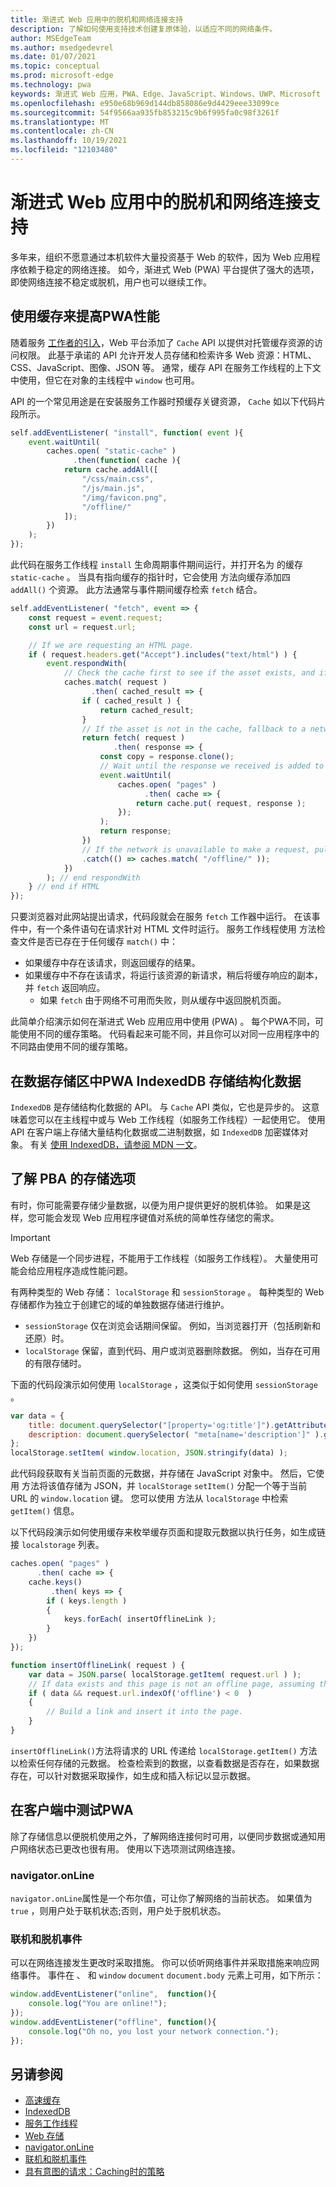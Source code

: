 ```yaml
---
title: 渐进式 Web 应用中的脱机和网络连接支持
description: 了解如何使用支持技术创建复原体验，以适应不同的网络条件。
author: MSEdgeTeam
ms.author: msedgedevrel
ms.date: 01/07/2021
ms.topic: conceptual
ms.prod: microsoft-edge
ms.technology: pwa
keywords: 渐进式 Web 应用，PWA、Edge、JavaScript、Windows、UWP、Microsoft Store
ms.openlocfilehash: e950e68b969d144db858086e9d4429eee33099ce
ms.sourcegitcommit: 54f9566aa935fb853215c9b6f995fa0c98f3261f
ms.translationtype: MT
ms.contentlocale: zh-CN
ms.lasthandoff: 10/19/2021
ms.locfileid: "12103480"
---
```

# <a name="offline-and-network-connectivity-support-in-progressive-web-apps"></a>渐进式 Web 应用中的脱机和网络连接支持

多年来，组织不愿意通过本机软件大量投资基于 Web 的软件，因为 Web 应用程序依赖于稳定的网络连接。 如今，渐进式 Web (PWA) 平台提供了强大的选项，即使网络连接不稳定或脱机，用户也可以继续工作。


<!-- ====================================================================== -->
## <a name="use-caching-to-improve-pwa-performance"></a>使用缓存来提高PWA性能

随着服务 [工作者的引入][MDNServiceWorker]，Web 平台添加了 `Cache` API 以提供对托管缓存资源的访问权限。 此基于承诺的 API 允许开发人员存储和检索许多 Web 资源：HTML、CSS、JavaScript、图像、JSON 等。 通常，缓存 API 在服务工作线程的上下文中使用，但它在对象的主线程中 `window` 也可用。

API 的一个常见用途是在安装服务工作器时预缓存关键资源， `Cache` 如以下代码片段所示。

```javascript
self.addEventListener( "install", function( event ){
    event.waitUntil(
        caches.open( "static-cache" )
              .then(function( cache ){
            return cache.addAll([
                "/css/main.css",
                "/js/main.js",
                "/img/favicon.png",
                "/offline/"
            ]);
        })
    );
});
```

此代码在服务工作线程 `install` 生命周期事件期间运行，并打开名为 的缓存 `static-cache` 。 当具有指向缓存的指针时，它会使用 方法向缓存添加四 `addAll()` 个资源。  此方法通常与事件期间缓存检索 `fetch` 结合。

```javascript
self.addEventListener( "fetch", event => {
    const request = event.request;
    const url = request.url;

    // If we are requesting an HTML page.
    if ( request.headers.get("Accept").includes("text/html") ) {
        event.respondWith(
            // Check the cache first to see if the asset exists, and if it does, return the cached asset.
            caches.match( request )
                  .then( cached_result => {
                if ( cached_result ) {
                    return cached_result;
                }
                // If the asset is not in the cache, fallback to a network request for the asset, and proceed to cache the result.
                return fetch( request )
                       .then( response => {
                    const copy = response.clone();
                    // Wait until the response we received is added to the cache.
                    event.waitUntil(
                        caches.open( "pages" )
                              .then( cache => {
                            return cache.put( request, response );
                        });
                    );
                    return response;
                })
                // If the network is unavailable to make a request, pull the offline page out of the cache.
                .catch(() => caches.match( "/offline/" ));
            })
        ); // end respondWith
    } // end if HTML
});
```

只要浏览器对此网站提出请求，代码段就会在服务 `fetch` 工作器中运行。 在该事件中，有一个条件语句在请求针对 HTML 文件时运行。 服务工作线程使用 方法检查文件是否已存在于任何缓存 `match()` 中：

*  如果缓存中存在该请求，则返回缓存的结果。
*  如果缓存中不存在该请求，将运行该资源的新请求，稍后将缓存响应的副本，并 `fetch` 返回响应。
   * 如果 `fetch` 由于网络不可用而失败，则从缓存中返回脱机页面。

此简单介绍演示如何在渐进式 Web 应用应用中使用 (PWA) 。 每个PWA不同，可能使用不同的缓存策略。 代码看起来可能不同，并且你可以对同一应用程序中的不同路由使用不同的缓存策略。


<!-- ====================================================================== -->
## <a name="use-indexeddb-in-your-pwa-to-store-structured-data"></a>在数据存储区中PWA IndexedDB 存储结构化数据

`IndexedDB` 是存储结构化数据的 API。 与 `Cache` API 类似，它也是异步的。 这意味着您可以在主线程中或与 Web 工作线程（如服务工作线程）一起使用它。 使用 API 在客户端上存储大量结构化数据或二进制数据，如 `IndexedDB` 加密媒体对象。  有关 [使用 IndexedDB，请参阅 MDN 一文][MDNIndexeddbApiUsing]。


<!-- ====================================================================== -->
## <a name="understand-storage-options-for-pwas"></a>了解 PBA 的存储选项

有时，你可能需要存储少量数据，以便为用户提供更好的脱机体验。 如果是这样，您可能会发现 Web 应用程序键值对系统的简单性存储您的需求。

> [!IMPORTANT]
> Web 存储是一个同步进程，不能用于工作线程（如服务工作线程）。 大量使用可能会给应用程序造成性能问题。

有两种类型的 Web 存储： `localStorage` 和 `sessionStorage` 。 每种类型的 Web 存储都作为独立于创建它的域的单独数据存储进行维护。

*  `sessionStorage` 仅在浏览会话期间保留。 例如，当浏览器打开（包括刷新和还原）时。
*  `localStorage` 保留，直到代码、用户或浏览器删除数据。 例如，当存在可用的有限存储时。

下面的代码段演示如何使用 `localStorage` ，这类似于如何使用 `sessionStorage` 。

```javascript
var data = {
    title: document.querySelector("[property='og:title']").getAttribute("content"),
    description: document.querySelector( "meta[name='description']" ).getAttribute("content")
};
localStorage.setItem( window.location, JSON.stringify(data) );
```

此代码段获取有关当前页面的元数据，并存储在 JavaScript 对象中。 然后，它使用 方法将该值存储为 JSON，并 `localStorage` `setItem()` 分配一个等于当前 URL 的 `window.location` 键。 您可以使用 方法从 `localStorage` 中检索 `getItem()` 信息。

以下代码段演示如何使用缓存来枚举缓存页面和提取元数据以执行任务，如生成链接 `localstorage` 列表。

```javascript
caches.open( "pages" )
      .then( cache => {
    cache.keys()
         .then( keys => {
        if ( keys.length )
        {
            keys.forEach( insertOfflineLink );
        }
    })
});

function insertOfflineLink( request ) {
    var data = JSON.parse( localStorage.getItem( request.url ) );
    // If data exists and this page is not an offline page, assuming that offline pages have the word offline in the URL.
    if ( data && request.url.indexOf('offline') < 0  )
    {
        // Build a link and insert it into the page.
    }
}
```

`insertOfflineLink()`方法将请求的 URL 传递给 `localStorage.getItem()` 方法以检索任何存储的元数据。 检查检索到的数据，以查看数据是否存在，如果数据存在，可以针对数据采取操作，如生成和插入标记以显示数据。


<!-- ====================================================================== -->
## <a name="test-for-network-connections-in-your-pwa"></a>在客户端中测试PWA

除了存储信息以便脱机使用之外，了解网络连接何时可用，以便同步数据或通知用户网络状态已更改也很有用。 使用以下选项测试网络连接。

### <a name="navigatoronline"></a>navigator.onLine

`navigator.onLine`属性是一个布尔值，可让你了解网络的当前状态。 如果值为 `true` ，则用户处于联机状态;否则，用户处于脱机状态。

### <a name="online-and-offline-events"></a>联机和脱机事件

可以在网络连接发生更改时采取措施。  你可以侦听网络事件并采取措施来响应网络事件。  事件在 、 和 `window` `document` `document.body` 元素上可用，如下所示：

```javascript
window.addEventListener("online",  function(){
    console.log("You are online!");
});
window.addEventListener("offline", function(){
    console.log("Oh no, you lost your network connection.");
});
```


<!-- ====================================================================== -->
## <a name="see-also"></a>另请参阅

*   [高速缓存](https://developer.mozilla.org/docs/Web/API/Cache)
*   [IndexedDB][MDNIndexeddbApi]
*   [服务工作线程][MDNServiceWorker]
*   [Web 存储][MDNWebStorageApi]
*   [navigator.onLine][MDNNavigatoronline]
*   [联机和脱机事件][MDNNavigatoronlineOfflineEvents]
*   [具有意图的请求：Caching时的策略](https://alistapart.com/article/request-with-intent-caching-strategies-in-the-age-of-pwas)


<!-- ====================================================================== -->
<!-- links -->
[MDNIndexeddbApi]: https://developer.mozilla.org/docs/Web/API/IndexedDB_API "IndexedDB API | MDN"
[MDNIndexeddbApiUsing]: https://developer.mozilla.org/docs/Web/API/IndexedDB_API/Using_IndexedDB "使用 IndexDb - IndexDB API |MDN"
[MDNServiceWorker]: https://developer.mozilla.org/docs/Web/API/ServiceWorker "ServiceWorker |MDN"
[MDNWebStorageApi]: https://developer.mozilla.org/docs/Web/API/Web_Storage_API "Web 存储 API |MDN"
[MDNNavigatoronline]: https://developer.mozilla.org/docs/Web/API/NavigatorOnLine "NavigatorOnLine |MDN"
[MDNNavigatoronlineOfflineEvents]: https://developer.mozilla.org/docs/Web/API/NavigatorOnLine/Online_and_offline_events "联机和脱机事件 - NavigatorOnLine |MDN"
